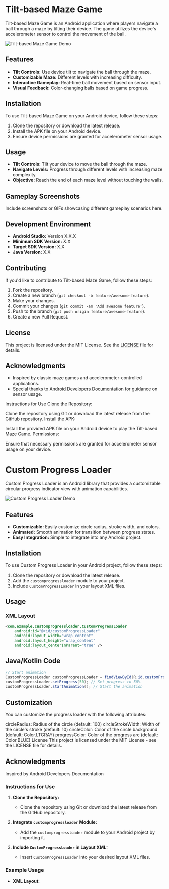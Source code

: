 # Tilt-based Maze Game

Tilt-based Maze Game is an Android application where players navigate a ball through a maze by tilting their device. The game utilizes the device's accelerometer sensor to control the movement of the ball.

![Tilt-based Maze Game Demo](demo.gif)

## Features

- **Tilt Controls:** Use device tilt to navigate the ball through the maze.
- **Customizable Maze:** Different levels with increasing difficulty.
- **Interactive Gameplay:** Real-time ball movement based on sensor input.
- **Visual Feedback:** Color-changing balls based on game progress.

## Installation

To use Tilt-based Maze Game on your Android device, follow these steps:

1. Clone the repository or download the latest release.
2. Install the APK file on your Android device.
3. Ensure device permissions are granted for accelerometer sensor usage.

## Usage

- **Tilt Controls:** Tilt your device to move the ball through the maze.
- **Navigate Levels:** Progress through different levels with increasing maze complexity.
- **Objective:** Reach the end of each maze level without touching the walls.

## Gameplay Screenshots

Include screenshots or GIFs showcasing different gameplay scenarios here.

## Development Environment

- **Android Studio:** Version X.X.X
- **Minimum SDK Version:** X.X
- **Target SDK Version:** X.X
- **Java Version:** X.X

## Contributing

If you'd like to contribute to Tilt-based Maze Game, follow these steps:

1. Fork the repository.
2. Create a new branch (`git checkout -b feature/awesome-feature`).
3. Make your changes.
4. Commit your changes (`git commit -am 'Add awesome feature'`).
5. Push to the branch (`git push origin feature/awesome-feature`).
6. Create a new Pull Request.

## License

This project is licensed under the MIT License. See the [LICENSE](LICENSE) file for details.

## Acknowledgments

- Inspired by classic maze games and accelerometer-controlled applications.
- Special thanks to [Android Developers Documentation](https://developer.android.com) for guidance on sensor usage.


Instructions for Use
Clone the Repository:

Clone the repository using Git or download the latest release from the GitHub repository.
Install the APK:

Install the provided APK file on your Android device to play the Tilt-based Maze Game.
Permissions:

Ensure that necessary permissions are granted for accelerometer sensor usage on your device.

# Custom Progress Loader

Custom Progress Loader is an Android library that provides a customizable circular progress indicator view with animation capabilities.

![Custom Progress Loader Demo](demo.gif)

## Features

- **Customizable:** Easily customize circle radius, stroke width, and colors.
- **Animated:** Smooth animation for transition between progress states.
- **Easy Integration:** Simple to integrate into any Android project.

## Installation

To use Custom Progress Loader in your Android project, follow these steps:

1. Clone the repository or download the latest release.
2. Add the `customprogressloader` module to your project.
3. Include `CustomProgressLoader` in your layout XML files.

## Usage

### XML Layout

```xml
<com.example.customprogressloader.CustomProgressLoader
    android:id="@+id/customProgressLoader"
    android:layout_width="wrap_content"
    android:layout_height="wrap_content"
    android:layout_centerInParent="true" />
```

## Java/Kotlin Code
    
```java
// Start animation
CustomProgressLoader customProgressLoader = findViewById(R.id.customProgressLoader);
customProgressLoader.setProgress(50); // Set progress to 50%
customProgressLoader.startAnimation(); // Start the animation
```

## Customization
You can customize the progress loader with the following attributes:

circleRadius: Radius of the circle (default: 100)
circleStrokeWidth: Width of the circle's stroke (default: 10)
circleColor: Color of the circle background (default: Color.LTGRAY)
progressColor: Color of the progress arc (default: Color.BLUE)
License
This project is licensed under the MIT License - see the LICENSE file for details.

## Acknowledgments
Inspired by Android Developers Documentation


### Instructions for Use

1. **Clone the Repository:**
    - Clone the repository using Git or download the latest release from the GitHub repository.

2. **Integrate `customprogressloader` Module:**
    - Add the `customprogressloader` module to your Android project by importing it.

3. **Include `CustomProgressLoader` in Layout XML:**
    - Insert `CustomProgressLoader` into your desired layout XML files.

### Example Usage

- **XML Layout:**
